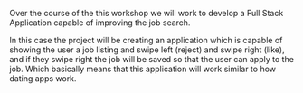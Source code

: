 Over the course of the this workshop we will work to develop a Full Stack Application capable of improving the job search.

In this case the project will be creating an application which is capable of showing the user a job listing and swipe left (reject) and swipe right (like), and if they swipe right the job will be saved so that the user can apply to the job. Which basically means that this application will work similar to how dating apps work.
